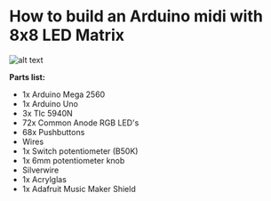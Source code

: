 # How to build an Arduino midi with 8x8 LED Matrix

![alt text](https://gitlab.com/Snekussaurier/arduino-midi-with-8x8-led-matrix/-/raw/master/Render.png)


**Parts list:**
-   1x Arduino Mega 2560
-   1x Arduino Uno
-   3x Tlc 5940N
-   72x Common Anode RGB LED's
-   68x Pushbuttons
-   Wires
-   1x Switch potentiometer (B50K)
-   1x 6mm potentiometer knob
-   Silverwire
-   1x Acrylglas
-   1x Adafruit Music Maker Shield